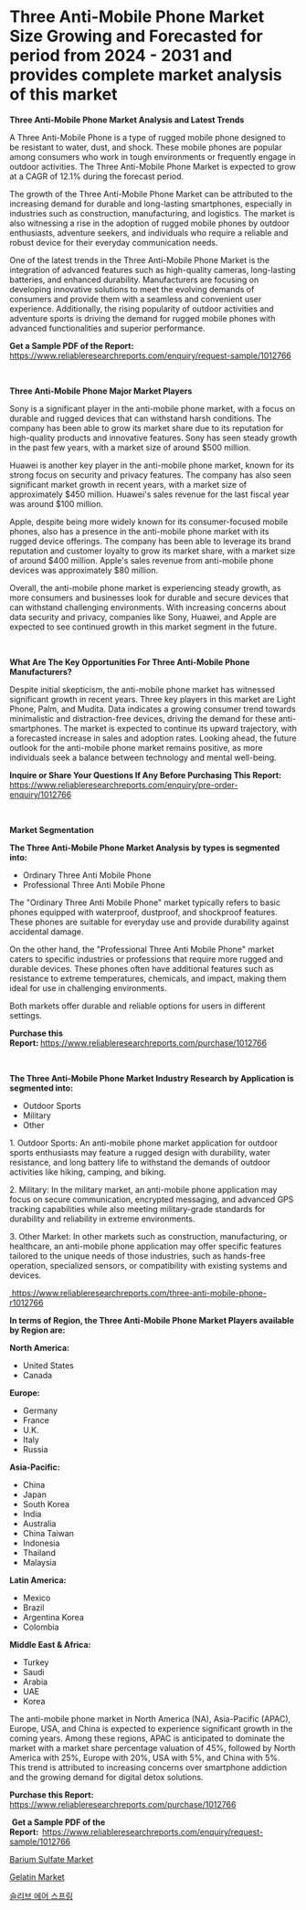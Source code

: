 <p><h1>Three Anti-Mobile Phone Market Size Growing and Forecasted for period from 2024 - 2031 and provides complete market analysis of this market</h1></p><p><strong>Three Anti-Mobile Phone Market Analysis and Latest Trends</strong></p>
<p><p>A Three Anti-Mobile Phone is a type of rugged mobile phone designed to be resistant to water, dust, and shock. These mobile phones are popular among consumers who work in tough environments or frequently engage in outdoor activities. The Three Anti-Mobile Phone Market is expected to grow at a CAGR of 12.1% during the forecast period.</p><p>The growth of the Three Anti-Mobile Phone Market can be attributed to the increasing demand for durable and long-lasting smartphones, especially in industries such as construction, manufacturing, and logistics. The market is also witnessing a rise in the adoption of rugged mobile phones by outdoor enthusiasts, adventure seekers, and individuals who require a reliable and robust device for their everyday communication needs.</p><p>One of the latest trends in the Three Anti-Mobile Phone Market is the integration of advanced features such as high-quality cameras, long-lasting batteries, and enhanced durability. Manufacturers are focusing on developing innovative solutions to meet the evolving demands of consumers and provide them with a seamless and convenient user experience. Additionally, the rising popularity of outdoor activities and adventure sports is driving the demand for rugged mobile phones with advanced functionalities and superior performance.</p></p>
<p><strong>Get a Sample PDF of the Report:&nbsp;</strong> <a href="https://www.reliableresearchreports.com/enquiry/request-sample/1012766">https://www.reliableresearchreports.com/enquiry/request-sample/1012766</a></p>
<p>&nbsp;</p>
<p><strong>Three Anti-Mobile Phone Major Market Players</strong></p>
<p><p>Sony is a significant player in the anti-mobile phone market, with a focus on durable and rugged devices that can withstand harsh conditions. The company has been able to grow its market share due to its reputation for high-quality products and innovative features. Sony has seen steady growth in the past few years, with a market size of around $500 million.</p><p>Huawei is another key player in the anti-mobile phone market, known for its strong focus on security and privacy features. The company has also seen significant market growth in recent years, with a market size of approximately $450 million. Huawei's sales revenue for the last fiscal year was around $100 million.</p><p>Apple, despite being more widely known for its consumer-focused mobile phones, also has a presence in the anti-mobile phone market with its rugged device offerings. The company has been able to leverage its brand reputation and customer loyalty to grow its market share, with a market size of around $400 million. Apple's sales revenue from anti-mobile phone devices was approximately $80 million.</p><p>Overall, the anti-mobile phone market is experiencing steady growth, as more consumers and businesses look for durable and secure devices that can withstand challenging environments. With increasing concerns about data security and privacy, companies like Sony, Huawei, and Apple are expected to see continued growth in this market segment in the future.</p></p>
<p>&nbsp;</p>
<p><strong>What Are The Key Opportunities For Three Anti-Mobile Phone Manufacturers?</strong></p>
<p><p>Despite initial skepticism, the anti-mobile phone market has witnessed significant growth in recent years. Three key players in this market are Light Phone, Palm, and Mudita. Data indicates a growing consumer trend towards minimalistic and distraction-free devices, driving the demand for these anti-smartphones. The market is expected to continue its upward trajectory, with a forecasted increase in sales and adoption rates. Looking ahead, the future outlook for the anti-mobile phone market remains positive, as more individuals seek a balance between technology and mental well-being.</p></p>
<p><strong>Inquire or Share Your Questions If Any Before Purchasing This Report:</strong> <a href="https://www.reliableresearchreports.com/enquiry/pre-order-enquiry/1012766">https://www.reliableresearchreports.com/enquiry/pre-order-enquiry/1012766</a></p>
<p>&nbsp;</p>
<p><strong>Market Segmentation</strong></p>
<p><strong>The Three Anti-Mobile Phone Market Analysis by types is segmented into:</strong></p>
<p><ul><li>Ordinary Three Anti Mobile Phone</li><li>Professional Three Anti Mobile Phone</li></ul></p>
<p><p>The "Ordinary Three Anti Mobile Phone" market typically refers to basic phones equipped with waterproof, dustproof, and shockproof features. These phones are suitable for everyday use and provide durability against accidental damage. </p><p>On the other hand, the "Professional Three Anti Mobile Phone" market caters to specific industries or professions that require more rugged and durable devices. These phones often have additional features such as resistance to extreme temperatures, chemicals, and impact, making them ideal for use in challenging environments. </p><p>Both markets offer durable and reliable options for users in different settings.</p></p>
<p><strong>Purchase this Report:&nbsp;</strong><a href="https://www.reliableresearchreports.com/purchase/1012766">https://www.reliableresearchreports.com/purchase/1012766</a></p>
<p>&nbsp;</p>
<p><strong>The Three Anti-Mobile Phone Market Industry Research by Application is segmented into:</strong></p>
<p><ul><li>Outdoor Sports</li><li>Military</li><li>Other</li></ul></p>
<p><p>1. Outdoor Sports: An anti-mobile phone market application for outdoor sports enthusiasts may feature a rugged design with durability, water resistance, and long battery life to withstand the demands of outdoor activities like hiking, camping, and biking.</p><p>2. Military: In the military market, an anti-mobile phone application may focus on secure communication, encrypted messaging, and advanced GPS tracking capabilities while also meeting military-grade standards for durability and reliability in extreme environments.</p><p>3. Other Market: In other markets such as construction, manufacturing, or healthcare, an anti-mobile phone application may offer specific features tailored to the unique needs of those industries, such as hands-free operation, specialized sensors, or compatibility with existing systems and devices.</p></p>
<p><a href="https://www.reliableresearchreports.com/three-anti-mobile-phone-r1012766">&nbsp;https://www.reliableresearchreports.com/three-anti-mobile-phone-r1012766</a></p>
<p><strong>In terms of Region, the Three Anti-Mobile Phone Market Players available by Region are:</strong></p>
<p>
    <p> <strong> North America: </strong>
        <ul>
            <li>United States</li>
            <li>Canada</li>
        </ul>
        </p> 
    <p> <strong> Europe: </strong>
        <ul>
            <li>Germany</li>
            <li>France</li>
            <li>U.K.</li>
            <li>Italy</li>
            <li>Russia</li>
        </ul>
        </p> 
    <p> <strong> Asia-Pacific: </strong>
        <ul>
            <li>China</li>
            <li>Japan</li>
            <li>South Korea</li>
            <li>India</li>
            <li>Australia</li>
            <li>China Taiwan</li>
            <li>Indonesia</li>
            <li>Thailand</li>
            <li>Malaysia</li>
        </ul>
        </p> 
    <p> <strong> Latin America: </strong>
        <ul>
            <li>Mexico</li>
            <li>Brazil</li>
            <li>Argentina Korea</li>
            <li>Colombia</li>
        </ul>
        </p> 
    <p> <strong> Middle East & Africa: </strong>
        <ul>
            <li>Turkey</li>
            <li>Saudi</li>
            <li>Arabia</li>
            <li>UAE</li>
            <li>Korea</li>
        </ul>
    </p>
    </p>
<p><p>The anti-mobile phone market in North America (NA), Asia-Pacific (APAC), Europe, USA, and China is expected to experience significant growth in the coming years. Among these regions, APAC is anticipated to dominate the market with a market share percentage valuation of 45%, followed by North America with 25%, Europe with 20%, USA with 5%, and China with 5%. This trend is attributed to increasing concerns over smartphone addiction and the growing demand for digital detox solutions.</p></p>
<p><strong>Purchase this Report: </strong><a href="https://www.reliableresearchreports.com/purchase/1012766">https://www.reliableresearchreports.com/purchase/1012766</a></p>
<p>&nbsp;<strong>Get a Sample PDF of the Report:&nbsp;&nbsp;</strong><a href="https://www.reliableresearchreports.com/enquiry/request-sample/1012766">https://www.reliableresearchreports.com/enquiry/request-sample/1012766</a></p>
<p><strong></strong></p>
<p><p><a href="https://www.linkedin.com/pulse/barium-sulfate-market-size-growth-segmentation-regional-abo2f?trackingId=9EAIxX%2FtTA8pgXoJQvY0TA%3D%3D">Barium Sulfate Market</a></p><p><a href="https://www.linkedin.com/pulse/gelatin-market-research-report-provides-critical-insights-8iq8f?trackingId=bDQL6wFZTXke44uaNH1kKA%3D%3D">Gelatin Market</a></p><p><a href="https://github.com/crfsywufhm81415/Market-Research-Report-List-1/blob/main/924242918917.md">슬리브 에어 스프링</a></p></p>